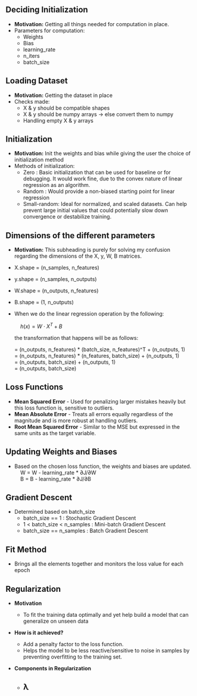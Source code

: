 ## Deciding Initialization
- **Motivation:** Getting all things needed for computation in place.
- Parameters for computation:
  - Weights
  - Bias
  - learning_rate
  - n_iters
  - batch_size

## Loading Dataset
- **Motivation:** Getting the dataset in place
- Checks made:
  - X & y should be compatible shapes
  - X & y should be numpy arrays -> else convert them to numpy  
  - Handling empty X & y arrays

## Initialization
- **Motivation:** Init the weights and bias while giving the user the choice of initialization method
- Methods of initialization:
  - Zero : Basic initialization that can be used for baseline or for debugging. It would work fine, due to the convex nature of linear regression as an algorithm.
  - Random : Would provide a non-biased starting point for linear regression
  - Small-random: Ideal for normalized, and scaled datasets. Can help prevent large initial values that could potentially slow down convergence or destabilize training.

## Dimensions of the different parameters
- **Motivation:** This subheading is purely for solving my confusion regarding the dimensions of the X, y, W, B matrices.
- X.shape = (n_samples, n_features)
- y.shape = (n_samples, n_outputs)
- W.shape = (n_outputs, n_features)
- B.shape = (1, n_outputs)
- When we do the linear regression operation by the following:  
  
  &nbsp;&nbsp;&nbsp;&nbsp;$h(x) = W \cdot X^T + B$  

  the transformation that happens will be as follows:

  = (n_outputs, n_features) * (batch_size, n_features)^T +  (n_outputs, 1) <br>
  = (n_outputs, n_features) * (n_features, batch_size) +  (n_outputs, 1) <br>
  = (n_outputs, batch_size) + (n_outputs, 1) <br>
  = (n_outputs, batch_size)

## Loss Functions
- **Mean Squared Error** - Used for penalizing larger mistakes heavily but this loss function is, sensitive to outliers.
- **Mean Absolute Error** - Treats all errors equally regardless of the magnitude and is more robust at handling outliers.
- **Root Mean Squared Error** - Similar to the MSE but expressed in the same units as the target variable.

## Updating Weights and Biases
- Based on the chosen loss function, the weights and biases are updated. <br>
    &nbsp;&nbsp;&nbsp;&nbsp;W = W - learning_rate * ∂J/∂W <br>
 &nbsp;&nbsp;&nbsp;&nbsp;B = B - learning_rate * ∂J/∂B <br>

## Gradient Descent
- Determined based on batch_size
  -   batch_size == 1 : Stochastic Gradient Descent
  -   1 < batch_size < n_samples : Mini-batch Gradient Descent
  -   batch_size == n_samples : Batch Gradient Descent
 
## Fit Method 
- Brings all the elements together and monitors the loss value for each epoch

## Regularization 
- **Motivation** 
  - To fit the training data optimally and yet help build a model that can generalize on unseen data 

- **How is it achieved?** 
  - Add a penalty factor to the loss function. 
  - Helps the model to be less reactive/sensitive to noise in samples by preventing overfitting to the training set.  

- **Components in Regularization** 
  - λ
    -  